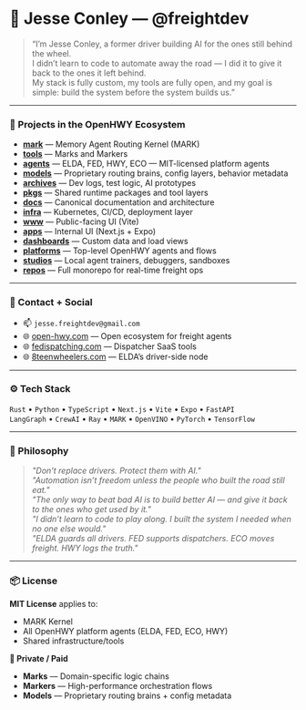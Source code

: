 # 👋 Jesse Conley — @freightdev

> “I’m Jesse Conley, a former driver building AI for the ones still behind the wheel.  
> I didn’t learn to code to automate away the road — I did it to give it back to the ones it left behind.  
> My stack is fully custom, my tools are fully open, and my goal is simple: build the system before the system builds us.”

---

### 🚚 Projects in the OpenHWY Ecosystem

- **[mark](https://github.com/freightdev/mark)** — Memory Agent Routing Kernel (MARK)
- **[tools](https://github.com/freightdev/tools)** — Marks and Markers
- **[agents](https://github.com/freightdev/agents)** — ELDA, FED, HWY, ECO — MIT-licensed platform agents
- **[models](https://github.com/freightdev/models)** — Proprietary routing brains, config layers, behavior metadata
- **[archives](https://github.com/freightdev/archives)** — Dev logs, test logic, AI prototypes
- **[pkgs](https://github.com/freightdev/pkgs)** — Shared runtime packages and tool layers
- **[docs](https://github.com/freightdev/docs)** — Canonical documentation and architecture
- **[infra](https://github.com/freightdev/infra)** — Kubernetes, CI/CD, deployment layer
- **[www](https://github.com/freightdev/www)** — Public-facing UI (Vite)
- **[apps](https://github.com/freightdev/apps)** — Internal UI (Next.js + Expo)
- **[dashboards](https://github.com/freightdev/dashboards)** — Custom data and load views
- **[platforms](https://github.com/freightdev/platforms)** — Top-level OpenHWY agents and flows
- **[studios](https://github.com/freightdev/studios)** — Local agent trainers, debuggers, sandboxes
- **[repos](https://github.com/freightdev/repos)** — Full monorepo for real-time freight ops

---

### 💼 Contact + Social

- 📫 `jesse.freightdev@gmail.com`
- 🌐 [open-hwy.com](https://open-hwy.com) — Open ecosystem for freight agents  
- 🌐 [fedispatching.com](https://fedispatching.com) — Dispatcher SaaS tools  
- 🌐 [8teenwheelers.com](https://8teenwheelers.com) — ELDA’s driver-side node  

---

### ⚙️ Tech Stack

`Rust` • `Python` • `TypeScript` • `Next.js` • `Vite` • `Expo` • `FastAPI`  
`LangGraph` • `CrewAI` • `Ray` • `MARK` • `OpenVINO` • `PyTorch` • `TensorFlow`

---

### 🧠 Philosophy

> *"Don't replace drivers. Protect them with AI."*  
> *"Automation isn’t freedom unless the people who built the road still eat."*  
> *"The only way to beat bad AI is to build better AI — and give it back to the ones who get used by it."*  
> *"I didn’t learn to code to play along. I built the system I needed when no one else would."*  
> *"ELDA guards all drivers. FED supports dispatchers. ECO moves freight. HWY logs the truth."*

---

### 📦 License

**MIT License** applies to:

- MARK Kernel  
- All OpenHWY platform agents (ELDA, FED, ECO, HWY)  
- Shared infrastructure/tools  

**🔐 Private / Paid**  
- **Marks** — Domain-specific logic chains  
- **Markers** — High-performance orchestration flows  
- **Models** — Proprietary routing brains + config metadata  
